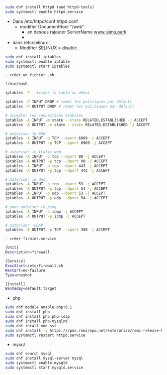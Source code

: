 
```bash
sudo dnf install httpd (and httpd-tools)
sudo systemctl enable httpd.service 
```
- Dans /etc/httpd/conf httpd.conf 
	- modifier DocumentRoot "/web" 
		- en desous rajouter ServerName www.isims.park
		- 
- dans /etc/selinux 
	- Modifier SELINUX = disable

 ```bash
sudo dnf install iptables 
sudo systemctl enable iptable 
sudo systemctl start iptables

```
	- créer un fichier .sh 
```bash
!/bin/bash

iptables -F   #vider la table au début

iptables -P INPUT DROP # remet les politiques par défault
iptables -P OUTPUT DROP # remet les politiques par défault

# accepter les connections etablies 
iptables -A INPUT -m state --state RELATED,ESTABLISHED -j ACCEPT 
iptables -A OUTPUT -m state --state RELATED,ESTABLISHED -j ACCEPT

# autoriser le SSH
iptables -A INPUT -p TCP --dport 6969 -j ACCEPT 
iptables -A OUTPUT -p TCP --sport 6969 -j ACCEPT

# autoriser le trafic web
iptables -A INPUT -p tcp --dport 80 -j ACCEPT 
iptables -A OUTPUT -p tcp --dport 80 -j ACCEPT
iptables -A INPUT -p tcp --dport 443 -j ACCEPT 
iptables -A OUTPUT -p tcp --dport 443 -j ACCEPT

# Autoriser le dns
iptables -A INPUT -p tcp --dport 53 -j ACCEPT 
iptables -A OUTPUT -p tcp --dport 54 -j ACCEPT
iptables -A INPUT -p udp --dport 53 -j ACCEPT 
iptables -A OUTPUT -p udp --dport 54 -j ACCEPT

# pour autoiser le ping
iptables -A INPUT -p icmp -j ACCEPT
iptables -A OUTPUT -p icmp -j ACCEPT

# autoriser  LDAP 
iptables -A OUTPUT -p TCP --sport 389 -j ACCEPT
```
	- créer fichier.service 

```bash
[Unit]
Description=firewall

[Service]
ExecStart=/etc/firewall.sh
Restart=no-failure
Type=oneshot

[Install]
WantedBy=default.target
```

- php
```bash
sudo dnf module enable php:8.1
sudo dnf install php
sudo dnf install php php-ldap
sudo dnf install php-mysqlnd
sudo dnf intall mod_ssl
sudo dnf install -y https://rpms.remirepo.net/enterprise/remi-release-8.rpm[]()
sudo systemctl restart httpd.service
```

- mysql
```bash
sudo dnf search mysql
sudo dnf install mysql-server mysql
sudo systemctl enable mysqld
sudo systemctl start mysqld.service
```

